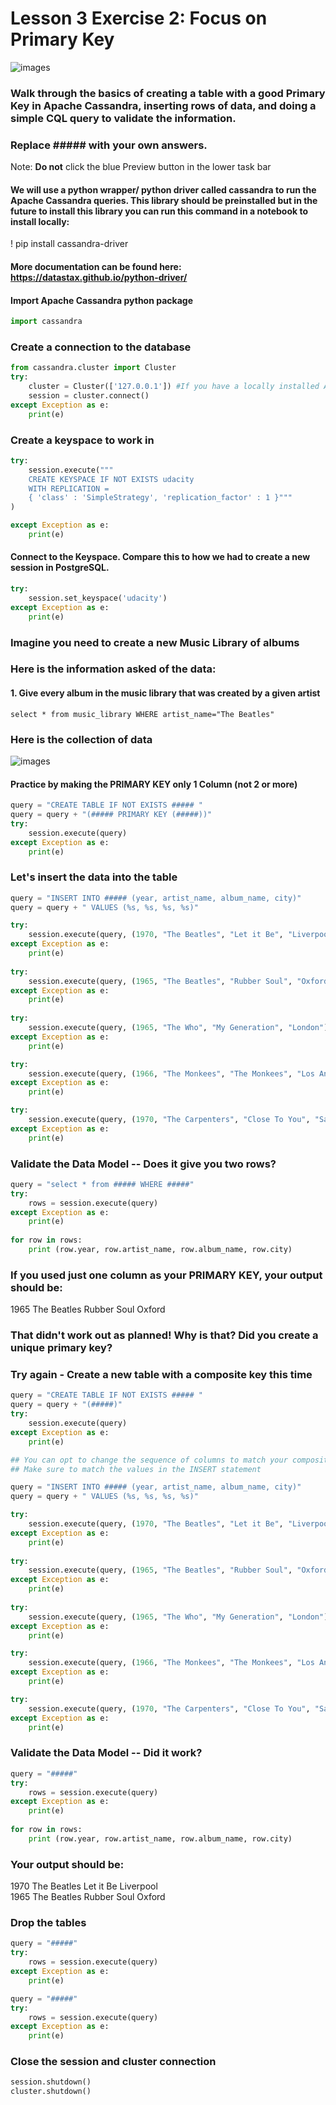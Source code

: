 # Lesson 3 Exercise 2: Focus on Primary Key
![images](/Users/sampatbudankayala/PycharmProjects/Data_engineering/01_Data_Modeling/03_NoSql_Data_Models/ipynbFiles/images/cassandralogo.png)

### Walk through the basics of creating a table with a good Primary Key in Apache Cassandra, inserting rows of data, and doing a simple CQL query to validate the information. 

### Replace ##### with your own answers. 

Note: __Do not__ click the blue Preview button in the lower task bar

#### We will use a python wrapper/ python driver called cassandra to run the Apache Cassandra queries. This library should be preinstalled but in the future to install this library you can run this command in a notebook to install locally: 
! pip install cassandra-driver
#### More documentation can be found here:  https://datastax.github.io/python-driver/

#### Import Apache Cassandra python package


```python
import cassandra
```

### Create a connection to the database


```python
from cassandra.cluster import Cluster
try: 
    cluster = Cluster(['127.0.0.1']) #If you have a locally installed Apache Cassandra instance
    session = cluster.connect()
except Exception as e:
    print(e)
```

### Create a keyspace to work in 


```python
try:
    session.execute("""
    CREATE KEYSPACE IF NOT EXISTS udacity 
    WITH REPLICATION = 
    { 'class' : 'SimpleStrategy', 'replication_factor' : 1 }"""
)

except Exception as e:
    print(e)
```

#### Connect to the Keyspace. Compare this to how we had to create a new session in PostgreSQL.  


```python
try:
    session.set_keyspace('udacity')
except Exception as e:
    print(e)
```

### Imagine you need to create a new Music Library of albums 

### Here is the information asked of the data:
#### 1. Give every album in the music library that was created by a given artist
`select * from music_library WHERE artist_name="The Beatles"`


### Here is the collection of data
![images](/Users/sampatbudankayala/PycharmProjects/Data_engineering/01_Data_Modeling/03_NoSql_Data_Models/ipynbFiles/images/table3.png)

#### Practice by making the PRIMARY KEY only 1 Column (not 2 or more)


```python
query = "CREATE TABLE IF NOT EXISTS ##### "
query = query + "(##### PRIMARY KEY (#####))"
try:
    session.execute(query)
except Exception as e:
    print(e)
```

### Let's insert the data into the table


```python
query = "INSERT INTO ##### (year, artist_name, album_name, city)"
query = query + " VALUES (%s, %s, %s, %s)"

try:
    session.execute(query, (1970, "The Beatles", "Let it Be", "Liverpool"))
except Exception as e:
    print(e)
    
try:
    session.execute(query, (1965, "The Beatles", "Rubber Soul", "Oxford"))
except Exception as e:
    print(e)
    
try:
    session.execute(query, (1965, "The Who", "My Generation", "London"))
except Exception as e:
    print(e)

try:
    session.execute(query, (1966, "The Monkees", "The Monkees", "Los Angeles"))
except Exception as e:
    print(e)

try:
    session.execute(query, (1970, "The Carpenters", "Close To You", "San Diego"))
except Exception as e:
    print(e)
```

### Validate the Data Model -- Does it give you two rows?


```python
query = "select * from ##### WHERE #####"
try:
    rows = session.execute(query)
except Exception as e:
    print(e)
    
for row in rows:
    print (row.year, row.artist_name, row.album_name, row.city)
```

### If you used just one column as your PRIMARY KEY, your output should be:
1965 The Beatles Rubber Soul Oxford


### That didn't work out as planned! Why is that?  Did you create a unique primary key?

### Try again - Create a new table with a composite key this time


```python
query = "CREATE TABLE IF NOT EXISTS ##### "
query = query + "(#####)"
try:
    session.execute(query)
except Exception as e:
    print(e)
```


```python
## You can opt to change the sequence of columns to match your composite key. \ 
## Make sure to match the values in the INSERT statement

query = "INSERT INTO ##### (year, artist_name, album_name, city)"
query = query + " VALUES (%s, %s, %s, %s)"

try:
    session.execute(query, (1970, "The Beatles", "Let it Be", "Liverpool"))
except Exception as e:
    print(e)
    
try:
    session.execute(query, (1965, "The Beatles", "Rubber Soul", "Oxford"))
except Exception as e:
    print(e)
    
try:
    session.execute(query, (1965, "The Who", "My Generation", "London"))
except Exception as e:
    print(e)

try:
    session.execute(query, (1966, "The Monkees", "The Monkees", "Los Angeles"))
except Exception as e:
    print(e)

try:
    session.execute(query, (1970, "The Carpenters", "Close To You", "San Diego"))
except Exception as e:
    print(e)
```

### Validate the Data Model -- Did it work?


```python
query = "#####"
try:
    rows = session.execute(query)
except Exception as e:
    print(e)
    
for row in rows:
    print (row.year, row.artist_name, row.album_name, row.city)
```

### Your output should be:
1970 The Beatles Let it Be Liverpool<br>
1965 The Beatles Rubber Soul Oxford

### Drop the tables


```python
query = "#####"
try:
    rows = session.execute(query)
except Exception as e:
    print(e)

query = "#####"
try:
    rows = session.execute(query)
except Exception as e:
    print(e)
```

### Close the session and cluster connection


```python
session.shutdown()
cluster.shutdown()
```


```python

```
